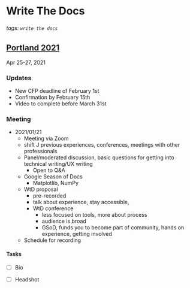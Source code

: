 # Write The Docs

###### tags: `write the docs`

## [Portland 2021](https://www.writethedocs.org/conf/portland/2021/)
Apr 25-27, 2021

### Updates
- New CFP deadline of February 1st
- Confirmation by February 15th
- Video to complete before March 31st

### Meeting
- 2021/01/21
    - Meeting via Zoom
    - shift J previous experiences, conferences, meetings with other professionals
    - Panel/moderated discussion, basic questions for getting into technical writing/UX writing
        - Open to Q&A
    - Google Season of Docs
        - Matplotlib, NumPy
    - WtD proposal
        - pre-recorded
        - talk about experience, stay accessible, 
        - WtD conference
            - less focused on tools, more about process
            - audience is broad
            - GSoD, funds you to become part of community, hands on experience, getting involved
    - Schedule for recording

#### Tasks
- [ ] Bio
- [ ] Headshot

